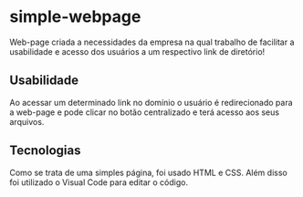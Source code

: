 # simple-webpage
Web-page criada a necessidades da empresa na qual trabalho de facilitar a usabilidade e acesso dos usuários a um respectivo link de diretório!
## Usabilidade
Ao acessar um determinado link no domínio o usuário é redirecionado para a web-page e pode clicar no botão centralizado e terá acesso aos seus arquivos.
## Tecnologias
Como se trata de uma simples página, foi usado HTML e CSS. Além disso foi utilizado o Visual Code para editar o código.
